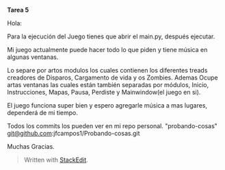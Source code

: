 **Tarea 5**

Hola:

Para la ejecución del Juego tienes que abrir el main.py, después ejecutar.

Mi juego actualmente puede hacer todo lo que piden y tiene música en algunas ventanas.

Lo separe por artos modulos los cuales contienen los diferentes treads creadores de Disparos, Cargamento de vida y os Zombies. Ademas Ocupe artas ventanas las cuales están también separadas por módulos, Inicio, Instrucciones, Mapas, Pausa, Perdiste y Mainwindow(el juego en si).
 
El juego funciona super bien y espero agregarle música a mas lugares, dependerá de mi tiempo.

 
Todos los commits los pueden ver en mi repo personal. "probando-cosas" git@github.com:jfcampos1/Probando-cosas.git


Muchas Gracias.


> Written with [StackEdit](https://stackedit.io/).
